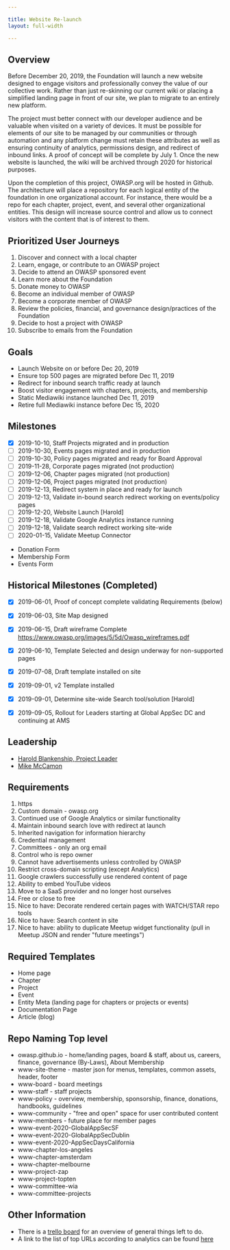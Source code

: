 ```yaml
---

title: Website Re-launch
layout: full-width

---
```


## Overview

Before December 20, 2019, the Foundation will launch a new website designed to engage visitors and professionally convey the value of our collective work. Rather than just re-skinning our current wiki or placing a simplified landing page in front of our site, we plan to migrate to an entirely new platform. 

The project must better connect with our developer audience and be valuable when visited on a variety of devices. It must be possible for elements of our site to be managed by our communities or through automation and any platform change must retain these attributes as well as ensuring continuity of analytics, permissions design, and redirect of inbound links. A proof of concept will be complete by July 1. Once the new website is launched, the wiki will be archived through 2020 for historical purposes.

Upon the completion of this project, OWASP.org will be hosted in Github. The architecture will place a repository for each logical entity of the foundation in one organizational account. For instance, there would be a repo for each chapter, project, event, and several other organizational entities. This design will increase source control and allow us to connect visitors with the content that is of interest to them.

## Prioritized User Journeys
1. Discover and connect with a local chapter
1. Learn, engage, or contribute to an OWASP project
1. Decide to attend an OWASP sponsored event
1. Learn more about the Foundation
1. Donate money to OWASP
1. Become an individual member of OWASP
1. Become a corporate member of OWASP
1. Review the policies, financial, and governance design/practices of the Foundation
1. Decide to host a project with OWASP
1. Subscribe to emails from the Foundation

## Goals
* Launch Website on or before Dec 20, 2019
* Ensure top 500 pages are migrated before Dec 11, 2019
* Redirect for inbound search traffic ready at launch
* Boost visitor engagement with chapters, projects, and membership
* Static Mediawiki instance launched Dec 11, 2019
* Retire full Mediawiki instance before Dec 15, 2020

## Milestones
* [x] 2019-10-10, Staff Projects migrated and in production
* [ ] 2019-10-30, Events pages migrated and in production
* [ ] 2019-10-30, Policy pages migrated and ready for Board Approval
* [ ] 2019-11-28, Corporate pages migrated (not production)
* [ ] 2019-12-06, Chapter pages migrated (not production)
* [ ] 2019-12-06, Project pages migrated (not production)
* [ ] 2019-12-13, Redirect system in place and ready for launch
* [ ] 2019-12-13, Validate in-bound search redirect working on events/policy pages
* [ ] 2019-12-20, Website Launch [Harold]
* [ ] 2019-12-18, Validate Google Analytics instance running
* [ ] 2019-12-18, Validate search redirect working site-wide
* [ ] 2020-01-15, Validate Meetup Connector
* Donation Form
* Membership Form
* Events Form

## Historical Milestones (Completed)
* [x] 2019-06-01, Proof of concept complete validating Requirements (below)
* [x] 2019-06-03, Site Map designed
* [x] 2019-06-15, Draft wireframe Complete https://www.owasp.org/images/5/5d/Owasp_wireframes.pdf
* [x] 2019-06-10, Template Selected and design underway for non-supported pages
* [x] 2019-07-08, Draft template installed on site
* [x] 2019-09-01, v2 Template installed
* [x] 2019-09-01, Determine site-wide Search tool/solution [Harold]
* [x] 2019-09-05, Rollout for Leaders starting at Global AppSec DC and continuing at AMS


## Leadership

* [Harold Blankenship, Project Leader](mailto:harold.blankenship@owasp.com?Subject=Website%20Relaunch)
* [Mike McCamon](mailto:mike.mccamon@owasp.com?Subject=Website%20Relaunch)

##  Requirements
1. https
1.  Custom domain - owasp.org
1. Continued use of Google Analytics or similar functionality
1. Maintain inbound search love with redirect at launch
1. Inherited navigation for information hierarchy
1. Credential management
  1. Committees - only an org email
  2. Control who is repo owner
1. Cannot have advertisements unless controlled by OWASP
1. Restrict cross-domain scripting (except Analytics)
1. Google crawlers successfully use rendered content of page
1. Ability to embed YouTube videos
1. Move to a SaaS provider and no longer host ourselves
1. Free or close to free
1. Nice to have: Decorate rendered certain pages with WATCH/STAR repo tools
1. Nice to have: Search content in site
1. Nice to have: ability to duplicate Meetup widget functionality (pull in Meetup JSON and render "future meetings")

##  Required Templates
* Home page
* Chapter
* Project
* Event
* Entity Meta (landing page for chapters or projects or events)
* Documentation Page
* Article (blog)

## Repo Naming Top level
* owasp.github.io - home/landing pages, board & staff, about us, careers, finance, governance (By-Laws), About Membership
* www-site-theme - master json for menus, templates, common assets, header, footer
* www-board - board meetings
* www-staff - staff projects
* www-policy - overview, membership, sponsorship, finance, donations, handbooks, guidelines
* www-community - "free and open" space for user contributed content
* www-members - future place for member pages
* www-event-2020-GlobalAppSecSF
* www-event-2020-GlobalAppSecDublin
* www-event-2020-AppSecDaysCalifornia
* www-chapter-los-angeles
* www-chapter-amsterdam
* www-chapter-melbourne
* www-project-zap
* www-project-topten
* www-committee-wia
* www-committee-projects

## Other Information
* There is a [trello board](https://trello.com/b/2S05WSJY/website-migration) for an overview of general things left to do.
* A link to the list of top URLs according to analytics can be found [here](https://docs.google.com/spreadsheets/d/1QjjziOQ4mKDNMYeML0voRh-ywfwKBaArsL1qPFuAqbo/edit?usp=sharing)
